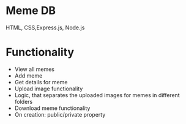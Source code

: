 # Meme DB
HTML, CSS,Express.js, Node.js

# Functionality
- View all memes
- Add meme
- Get details for meme
- Upload image functionality
- Logic, that separates the uploaded images for memes in different folders
- Download meme functionality
- On creation: public/private property
